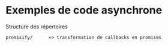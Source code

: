 # Exemples de code asynchrone

Structure des répertoires

    promisify/      => transformation de callbacks en promises
